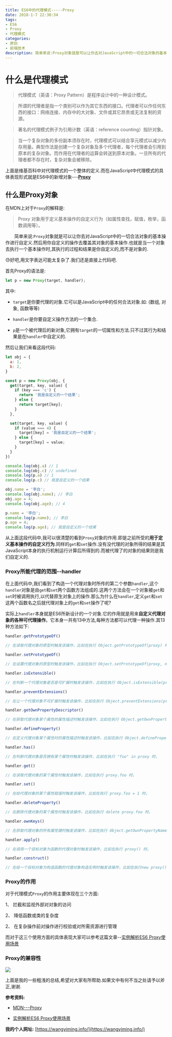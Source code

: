 ```yaml
---
title: ES6中的代理模式-----Proxy
date: 2018-1-7 22:30:34
tags:
- ES6
- Proxy
- 代理模式
categories:
- 原创
- 前端技术
description: 简单来说:Proxy对象就是可以让你去对JavaScript中的一切合法对象的基本操作进行自定义.然后用你自定义的操作去覆盖其对象的基本操作.也就是当一个对象去执行一个基本操作时,其执行的过程和结果是你自定义的,而不是对象的.
---
```


# 什么是代理模式

> 代理模式（英语：Proxy Pattern）是程序设计中的一种设计模式。

> 所谓的代理者是指一个类别可以作为其它东西的接口。代理者可以作任何东西的接口：网络连接、内存中的大对象、文件或其它昂贵或无法复制的资源。

> 著名的代理模式例子为引用计数（英语：reference counting）指针对象。

> 当一个复杂对象的多份副本须存在时，代理模式可以结合享元模式以减少内存用量。典型作法是创建一个复杂对象及多个代理者，每个代理者会引用到原本的复杂对象。而作用在代理者的运算会转送到原本对象。一旦所有的代理者都不存在时，复杂对象会被移除。

上面是维基百科中对代理模式的一个整体的定义.而在JavaScript中代理模式的具体表现形式就是ES6中的新增对象---**[Proxy](https://developer.mozilla.org/zh-CN/docs/Web/JavaScript/Reference/Global_Objects/Proxy)**

## 什么是Proxy对象

在MDN上对于`Proxy`的解释是:
> Proxy 对象用于定义基本操作的自定义行为（如属性查找，赋值，枚举，函数调用等）。

&emsp;&emsp;简单来说:`Proxy`对象就是可以让你去对JavaScript中的一切合法对象的基本操作进行自定义.然后用你自定义的操作去覆盖其对象的基本操作.也就是当一个对象去执行一个基本操作时,其执行的过程和结果是你自定义的,而不是对象的.

😓好吧,用文字表达可能太复杂了.我们还是直接上代码吧.

首先Proxy的语法是:

 ```JavaScript
 let p = new Proxy(target, handler);
 ```
其中:

* `target`是你要代理的对象.它可以是JavaScript中的任何合法对象.如: (数组, 对象, 函数等等)

* `handler`是你要自定义操作方法的一个集合.

* `p`是一个被代理后的新对象,它拥有`target`的一切属性和方法.只不过其行为和结果是在`handler`中自定义的.

然后让我们来看这段代码:

```JavaScript
let obj = {
  a: 1,
  b: 2,
}

const p = new Proxy(obj, {
  get(target, key, value) {
    if (key === 'c') {
      return '我是自定义的一个结果';
    } else {
      return target[key];
    }
  },

  set(target, key, value) {
    if (value === 4) {
      target[key] = '我是自定义的一个结果';
    } else {
      target[key] = value;
    }
  }
})

console.log(obj.a) // 1
console.log(obj.c) // undefined
console.log(p.a) // 1
console.log(p.c) // 我是自定义的一个结果

obj.name = '李白';
console.log(obj.name); // 李白
obj.age = 4;
console.log(obj.age); // 4

p.name = '李白';
console.log(p.name); // 李白
p.age = 4;
console.log(p.age); // 我是自定义的一个结果
```

从上面这段代码中,我可以很清楚的看到`Proxy`对象的作用.即是之前所受的**用于定义基本操作的自定义行为**.同样的`get`和`set`操作.没有没代理的对象所得的结果是其JavaScript本身的执行机制运行计算后所得到的.而被代理了的对象的结果则是我们自定义的.

### Proxy所能代理的范围--handler

在上面代码中,我们看到了构造一个代理对象时所传的第二个参数`handler`,这个`handler`对象是由`get`和`set`两个函数方法组成的.这两个方法会在一个对象被`get`和`set`时被调用执行,以代替原生对象上的操作.那么为什么在`handler`,定义`get`和`set`这两个函数名之后就代理对象上的`get`和`set`操作了呢?

实际上`handler`本身就是ES6所新设计的一个对象.它的作用就是用来**自定义代理对象的各种可代理操作**。它本身一共有13中方法,每种方法都可以代理一种操作.其13种方法如下:

```JavaScript
handler.getPrototypeOf()

// 在读取代理对象的原型时触发该操作，比如在执行 Object.getPrototypeOf(proxy) 时。

handler.setPrototypeOf()

// 在设置代理对象的原型时触发该操作，比如在执行 Object.setPrototypeOf(proxy, null) 时。

handler.isExtensible()

// 在判断一个代理对象是否是可扩展时触发该操作，比如在执行 Object.isExtensible(proxy) 时。

handler.preventExtensions()

// 在让一个代理对象不可扩展时触发该操作，比如在执行 Object.preventExtensions(proxy) 时。

handler.getOwnPropertyDescriptor()

// 在获取代理对象某个属性的属性描述时触发该操作，比如在执行 Object.getOwnPropertyDescriptor(proxy, "foo") 时。

handler.defineProperty()

// 在定义代理对象某个属性时的属性描述时触发该操作，比如在执行 Object.defineProperty(proxy, "foo", {}) 时。

handler.has()

// 在判断代理对象是否拥有某个属性时触发该操作，比如在执行 "foo" in proxy 时。

handler.get()

// 在读取代理对象的某个属性时触发该操作，比如在执行 proxy.foo 时。

handler.set()

// 在给代理对象的某个属性赋值时触发该操作，比如在执行 proxy.foo = 1 时。

handler.deleteProperty()

// 在删除代理对象的某个属性时触发该操作，比如在执行 delete proxy.foo 时。

handler.ownKeys()

// 在获取代理对象的所有属性键时触发该操作，比如在执行 Object.getOwnPropertyNames(proxy) 时。

handler.apply()

// 在调用一个目标对象为函数的代理对象时触发该操作，比如在执行 proxy() 时。

handler.construct()

// 在给一个目标对象为构造函数的代理对象构造实例时触发该操作，比如在执行new proxy() 时。
```

### Proxy的作用

对于代理模式`Proxy`的作用主要体现在三个方面:

1、 拦截和监视外部对对象的访问

2、 降低函数或类的复杂度

2、 在复杂操作前对操作进行校验或对所需资源进行管理

而对于这三个使用方面的具体表现大家可以参考这篇文章--[实例解析ES6 Proxy使用场景](https://www.w3cplus.com/javascript/use-cases-for-es6-proxies.html)

### Proxy的兼容性

![](https://user-gold-cdn.xitu.io/2018/1/7/160d0f48c3e56c42?w=2350&h=986&f=png&s=192887)

上面是我的一些粗浅的总结,希望对大家有所帮助.如果文中有何不当之处请予以斧正,谢谢.

**参考资料:**

* [MDN---Proxy](https://developer.mozilla.org/zh-CN/docs/Web/JavaScript/Reference/Global_Objects/Proxy)

* [实例解析ES6 Proxy使用场景](https://www.w3cplus.com/javascript/use-cases-for-es6-proxies.html)

**我的个人网址:** [https://wangyiming.info/](https://wangyiming.info/)
